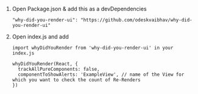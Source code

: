 1. Open Package.json & add this as a devDependencies

    ```"why-did-you-render-ui": "https://github.com/odeskvaibhav/why-did-you-render-ui"``` 

2. Open index.js and add

    ```import whyDidYouRender from 'why-did-you-render-ui' in your index.js```
    
    ````
    whyDidYouRender(React, {
      trackAllPureComponents: false,
      componentToShowAlerts: 'ExampleView', // name of the View for which you want to check the count of Re-Renders
    })

    ````

